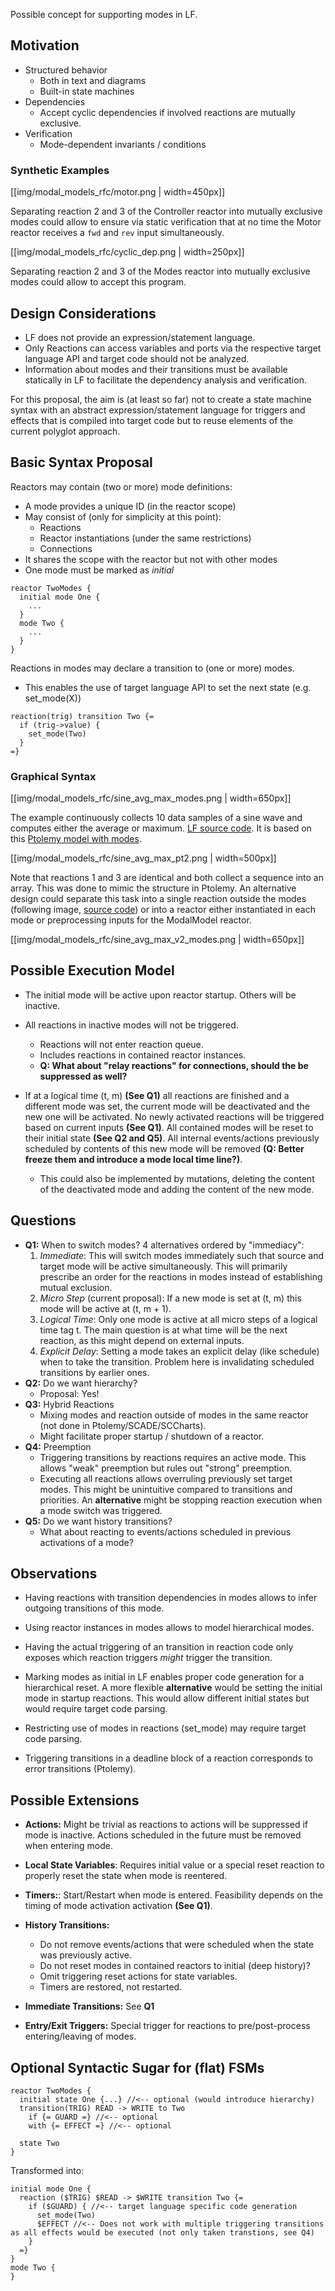 Possible concept for supporting modes in LF.


## Motivation

* Structured behavior
  * Both in text and diagrams
  * Built-in state machines
* Dependencies
  * Accept cyclic dependencies if involved reactions are mutually exclusive.
* Verification
  * Mode-dependent invariants / conditions

### Synthetic Examples

[[img/modal_models_rfc/motor.png | width=450px]]

Separating reaction 2 and 3 of the Controller reactor into mutually exclusive modes could allow to ensure via static verification that at no time the Motor reactor receives a `fwd` and `rev` input simultaneously.

[[img/modal_models_rfc/cyclic_dep.png | width=250px]]

Separating reaction 2 and 3 of the Modes reactor into mutually exclusive modes could allow to accept this program.

## Design Considerations

* LF does not provide an expression/statement language.
* Only Reactions can access variables and ports via the respective target language API and target code should not be analyzed.
* Information about modes and their transitions must be available statically in LF to facilitate the dependency analysis and verification.

For this proposal, the aim is (at least so far) not to create a state machine syntax with an abstract expression/statement language for triggers and effects that is compiled into target code but to reuse elements of the current polyglot approach.


## Basic Syntax Proposal

Reactors may contain (two or more) mode definitions:

  * A mode provides a unique ID (in the reactor scope)
  * May consist of (only for simplicity at this point):
    * Reactions
    * Reactor instantiations (under the same restrictions)
    * Connections
  * It shares the scope with the reactor but not with other modes
  * One mode must be marked as _initial_

```
reactor TwoModes {
  initial mode One {
    ...
  }
  mode Two {
    ...
  }
}
```

Reactions in modes may declare a transition to (one or more) modes.

* This enables the use of target language API to set the next state (e.g. set_mode(X))

```
reaction(trig) transition Two {=
  if (trig->value) {
    set_mode(Two)
  }
=}
```

### Graphical Syntax

[[img/modal_models_rfc/sine_avg_max_modes.png | width=650px]]

The example continuously collects 10 data samples of a sine wave and computes either the average or maximum. [LF source code](https://github.com/icyphy/lingua-franca/blob/master/experimental/modal_models/SineAvgMax/sine_max_avg.lf). It is based on this [Ptolemy model with modes](http://ptolemy.org/systems/models/modal/ModalSDF/index.html).

[[img/modal_models_rfc/sine_avg_max_pt2.png | width=500px]]

Note that reactions 1 and 3 are identical and both collect a sequence into an array. This was done to mimic the structure in Ptolemy. An alternative design could separate this task into a single reaction outside the modes (following image, [source code](https://github.com/icyphy/lingua-franca/blob/master/experimental/modal_models/SineAvgMax/sine_max_avg_v2.lf)) or into a reactor either instantiated in each mode or preprocessing inputs for the ModalModel reactor.

[[img/modal_models_rfc/sine_avg_max_v2_modes.png | width=650px]]

## Possible Execution Model

* The initial mode will be active upon reactor startup. Others will be inactive.

* All reactions in inactive modes will not be triggered.
  * Reactions will not enter reaction queue.
  * Includes reactions in contained reactor instances.
  * **Q: What about "relay reactions" for connections, should the be suppressed as well?**

* If at a logical time (t, m) **(See Q1)** all reactions are finished and a different mode was set, the current mode will be deactivated and the new one will be activated. No newly activated reactions will be triggered based on current inputs **(See Q1)**. All contained modes will be reset to their initial state **(See Q2 and Q5)**. All internal events/actions previously scheduled by contents of this new mode will be removed **(Q: Better freeze them and introduce a mode local time line?)**.
  * This could also be implemented by mutations, deleting the content of the deactivated mode and adding the content of the new mode.

## Questions

* **Q1:** When to switch modes? 4 alternatives ordered by "immediacy":
  1. *Immediate*: This will switch modes immediately such that source and target mode will be active simultaneously. This will primarily prescribe an order for the reactions in modes instead of establishing mutual exclusion. 
  2. *Micro Step* (current proposal): If a new mode is set at (t, m) this mode will be active at (t, m + 1).
  3. *Logical Time*: Only one mode is active at all micro steps of a logical time tag t. The main question is at what time will be the next reaction, as this might depend on external inputs.
  4. *Explicit Delay*: Setting a mode takes an explicit delay (like schedule) when to take the transition. Problem here is invalidating scheduled transitions by earlier ones.
* **Q2:** Do we want hierarchy?
  * Proposal: Yes!
* **Q3:** Hybrid Reactions
  * Mixing modes and reaction outside of modes in the same reactor (not done in Ptolemy/SCADE/SCCharts).
  * Might facilitate proper startup / shutdown of a reactor.
* **Q4:** Preemption
  * Triggering transitions by reactions requires an active mode. This allows "weak" preemption but rules out "strong" preemption.
  * Executing all reactions allows overruling previously set target modes. This might be unintuitive compared to transitions and priorities. An **alternative** might be stopping reaction execution when a mode switch was triggered.
* **Q5:** Do we want history transitions?
  * What about reacting to events/actions scheduled in previous activations of a mode?

## Observations

* Having reactions with transition dependencies in modes allows to infer outgoing transitions of this mode.

* Using reactor instances in modes allows to model hierarchical modes.

* Having the actual triggering of an transition in reaction code only exposes which reaction triggers *might* trigger the transition.

* Marking modes as initial in LF enables proper code generation for a hierarchical reset. A more flexible **alternative** would be setting the initial mode in startup reactions. This would allow different initial states but would require target code parsing.

* Restricting use of modes in reactions (set_mode) may require target code parsing.

* Triggering transitions in a deadline block of a reaction corresponds to error transitions (Ptolemy).


## Possible Extensions

* **Actions:** Might be trivial as reactions to actions will be suppressed if mode is inactive. Actions scheduled in the future must be removed when entering mode. 

* **Local State Variables**: Requires initial value or a special reset reaction to properly reset the state when mode is reentered.

* **Timers:**: Start/Restart when mode is entered. Feasibility depends on the timing of mode activation activation **(See Q1)**.

* **History Transitions:**
  * Do not remove events/actions that were scheduled when the state was previously active.
  * Do not reset modes in contained reactors to initial (deep history)?
  * Omit triggering reset actions for state variables.
  * Timers are restored, not restarted.

* **Immediate Transitions:** See **Q1**

* **Entry/Exit Triggers:** Special trigger for reactions to pre/post-process entering/leaving of modes.


## Optional Syntactic Sugar for (flat) FSMs

```
reactor TwoModes {
  initial state One {...} //<-- optional (would introduce hierarchy)
  transition(TRIG) READ -> WRITE to Two 
    if {= GUARD =} //<-- optional
    with {= EFFECT =} //<-- optional

  state Two
}
```

Transformed into:

```
initial mode One {
  reaction ($TRIG) $READ -> $WRITE transition Two {=
    if ($GUARD) { //<-- target language specific code generation
      set_mode(Two)
      $EFFECT //<-- Does not work with multiple triggering transitions as all effects would be executed (not only taken transtions, see Q4)
    }
  =}
}
mode Two {
}
```